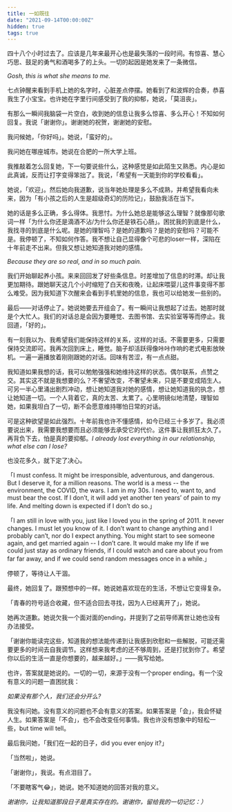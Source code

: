 ```yaml
---
title: 一如既往
date: "2021-09-14T00:00:00Z"
hidden: true
tags: true
---
```


四十八个小时过去了。应该是几年来最开心也是最失落的一段时间。有惊喜、慧心巧思、鼓足的勇气和酒喝多了的上头。一切的起因是她发来了一条微信。

_Gosh, this is what she means to me._

七点钟醒来看到手机上她的名字时，心脏差点停摆。她看到了和波辉的合奏，恭喜我生了小宝宝。也许她在字里行间感受到了我的抑郁，她说，「莫沮丧」。

有那么一瞬间我脑袋一片空白，收到她的信息让我多么惊喜、多么开心！不知如何回复。我说「谢谢你」。谢谢她的祝贺，谢谢她的安慰。

我问候她，「你好吗」。她说，「蛮好的」。

我问她在哪座城市。她说在合肥的一所大学上班。

我推敲着怎么回复她，下一句要说些什么，这种感觉是如此陌生又熟悉。内心是如此真诚，反而让打字变得笨拙了。我说，「希望有一天能到你的学校看看」。

她说，「欢迎」。然后她向我道歉，说当年她处理是多么不成熟，并希望我看向未来，因为「有小孩之后的人生是超级奇幻的历险记」，鼓励我活在当下。

她的话是多么正确，多么得体。我思忖。为什么她总是能够这么理智？就像那句歌词一样「为什么你还是滴酒不沾/为什么你还是铁石心肠」。困扰我的到底是什么，我找寻的到底是什么呢。是她的理智吗？是她的道歉吗？是她的安慰吗？可能不是。我停顿了，不知如何作答。我不想让自己显得像个可悲的loser一样，深陷在十年前走不出来。但我又想让她知道我对她的感情。

_Because they are so real, and in so much pain._

我们开始聊起养小孩。来来回回发了好些条信息。时差增加了信息的时滞。却让我更加期待。跟她聊天这几个小时缩短了白天和夜晚，让起床喂婴儿这件事变得不那么难受。因为我知道下次醒来会看到手机里她的信息，我也可以给她发一些别的。

最后——对话停止了。她说她要去开组会了。有一瞬间让我想起了过去。她那时就是个大忙人。我们的对话总是会因为要睡觉、去图书馆、去实验室等等而停止。我回道，「好的」。

有一刻我以为、我希望我们能保持这样的关系，这样的对话。不需要更多，只需要保持交流即可。我再次回到床上，睡觉。脑子却活跃得像咔咔作响的老式电影放映机。一遍一遍播放着刚刚跟她的对话。回味有苦涩，有一点点甜。

我知道如果我想的话，我可以勉勉强强和她维持这样的状态。偶尔联系，点赞之交。其实这不就是我想要的么？不奢望改变，不奢望未来，只是不要变成陌生人。可另一半心里涌出剧烈冲动，想让她知道我对她的感情，想让她知道我的执念，想让她知道一切。一个人背着它，真的太苦、太累了。心里明镜似地清楚，理智如她，如果我坦白了一切，断不会愿意维持哪怕日常的对话。

可是这种欲望是如此强烈。十年前我也许不懂感情，如今已经三十多岁了。我必须要说出来，我需要我想要而且必须能够去承受它的代价。这件事让我抓狂太久了。再背负下去，怕是真的要抑郁。_I already lost everything in our relationship, what else can I lose?_

也没花多久，就下定了决心。

「I must confess. It might be irresponsible, adventurous, and dangerous. But I deserve it, for a million reasons. The world is a mess -- the environment, the COVID, the wars. I am in my 30s. I need to, want to, and must bear the cost. If I don’t, it will add yet another ten years’ of pain to my life. And melting down is expected if I don’t do so.」

「I am still in love with you, just like I loved you in the spring of 2011. It never changes. I must let you know of it. I don’t want to change anything and I probably can’t, nor do I expect anything. You might start to see someone again, and get married again -- I don’t care. It would make my life if we could just stay as ordinary friends, if I could watch and care about you from far far away, and if we could send random messages once in a while.」

停顿了，等待让人干涸。

最终，她回复了。跟预想中的一样。她说她喜欢现在的生活，不想让它变得复杂。

「青春的符号适合收藏，但不适合回去寻找，因为人已经离开了」，她说。

她再次道歉。她说欠我一个面对面的ending，并提到了之前导师离世让她也没有办法接受。

「谢谢你能读完这些，知道我的想法能传递到让我感到欣慰和一些解脱，可能还需要更多的时间去自我调节。这样想来我考虑的还不够周到，还是打扰到你了。希望你以后的生活一直是你想要的，越来越好。」——我写给她。

也许，答案就是她说的。一切的一切，来源于没有一个proper ending。有一个没有意义的问题一直困扰我：

_如果没有那个人，我们还会分开么?_

我没有问她。没有意义的问题也不会有意义的答案。如果答案是「会」，我会怀疑人生。如果答案是「不会」，也不会改变任何事情。我也许没有想象中的轻松一些，but time will tell。

最后我问她，「我们在一起的日子，did you ever enjoy it?」

「当然啦」，她说。

「谢谢你」，我说。有点泪目了。

「不要瞎客气😂」，她说。她不知道她的回答对我的意义。

_谢谢你，让我知道那段日子是真实存在的。谢谢你，留给我的一切记忆：）_